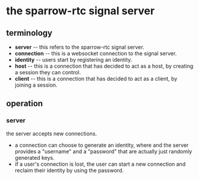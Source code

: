 
# the sparrow-rtc signal server

## terminology

- **server** -- this refers to the sparrow-rtc signal server.
- **connection** -- this is a websocket connection to the signal server.
- **identity** -- users start by registering an identity.
- **host** -- this is a connection that has decided to act as a host, by creating a session they can control.
- **client** -- this is a connection that has decided to act as a client, by joining a session.

## operation

### server

the server accepts new connections.

- a connection can choose to generate an identity, where and the server provides a "username" and a "password" that are actually just randomly generated keys.
- if a user's connection is lost, the user can start a new connection and reclaim their identity by using the password.

